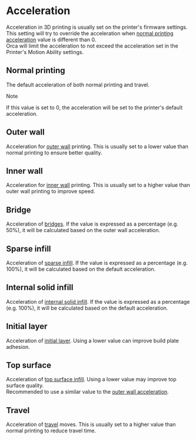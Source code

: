 # Acceleration

Acceleration in 3D printing is usually set on the printer's firmware settings.  
This setting will try to override the acceleration when [normal printing acceleration](#normal-printing) value is different than 0.  
Orca will limit the acceleration to not exceed the acceleration set in the Printer's Motion Ability settings.

## Normal printing

The default acceleration of both normal printing and travel.

> [!NOTE]
> If this value is set to 0, the acceleration will be set to the printer's default acceleration.

## Outer wall

Acceleration for [outer wall](speed_settings_walls#outer-wall) printing. This is usually set to a lower value than normal printing to ensure better quality.

## Inner wall

Acceleration for [inner wall](speed_settings_walls#inner-wall) printing. This is usually set to a higher value than outer wall printing to improve speed.

## Bridge

Acceleration of [bridges](speed_settings_overhang_speed#bridge-speed). If the value is expressed as a percentage (e.g. 50%), it will be calculated based on the outer wall acceleration.

## Sparse infill

Acceleration of [sparse infill](speed_settings_other_layers_speed#sparse-infill). If the value is expressed as a percentage (e.g. 100%), it will be calculated based on the default acceleration.

## Internal solid infill

Acceleration of [internal solid infill](speed_settings_other_layers_speed#internal-solid-infill). If the value is expressed as a percentage (e.g. 100%), it will be calculated based on the default acceleration.

## Initial layer

Acceleration of [initial layer](speed_settings_initial_layer_speed). Using a lower value can improve build plate adhesion.

## Top surface

Acceleration of [top surface infill](speed_settings_other_layers_speed#top-surface). Using a lower value may improve top surface quality.  
Recommended to use a similar value to the [outer wall acceleration](#outer-wall).

## Travel

Acceleration of [travel](speed_settings_travel) moves. This is usually set to a higher value than normal printing to reduce travel time.
